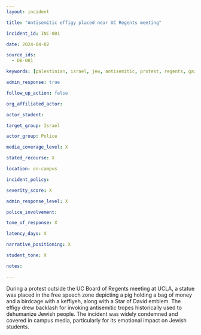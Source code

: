 ```yaml
---
layout: incident

title: "Antisemitic effigy placed near UC Regents meeting"

incident_id: INC-001

date: 2024-04-02

source_ids:
  - DB-001

keywords: [palestinian, israel, jew, antisemitic, protest, regents, gaza, hamas, keffiyeh, pig, free speech, star of david, Myers]

admin_response: true

follow_up_action: false

org_affiliated_actor:

actor_student:

target_group: Israel

actor_group: Police

media_coverage_level: X

stated_recourse: X

location: on-campus

incident_policy:

severity_score: X

admin_response_level: X

police_involvement: 

tone_of_response: X 

latency_days: X

narrative_positioning: X

student_tone: X 

notes: 

---
```


During a protest outside the UC Board of Regents meeting at UCLA, a statue was placed in the free speech zone depicting a pig holding a bag of money and a birdcage with a keffiyeh, along with a Star of David emblem. The effigy drew backlash for invoking antisemitic tropes historically used to dehumanize Jewish people. The incident was widely condemned and covered in campus media, particularly for its emotional impact on Jewish students.

